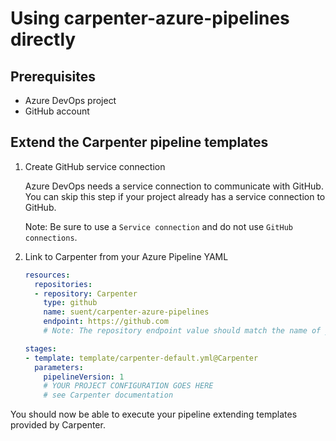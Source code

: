 # Using carpenter-azure-pipelines directly

## Prerequisites

* Azure DevOps project
* GitHub account

## Extend the Carpenter pipeline templates

1. Create GitHub service connection
    
    Azure DevOps needs a service connection to communicate with GitHub. You can skip this step if your project already has a service connection to GitHub.

    Note: Be sure to use a `Service connection` and do not use `GitHub connections`.

2. Link to Carpenter from your Azure Pipeline YAML

    ``` yaml
    resources:
      repositories:
      - repository: Carpenter
        type: github
        name: suent/carpenter-azure-pipelines
        endpoint: https://github.com
        # Note: The repository endpoint value should match the name of your service connection.

    stages:
    - template: template/carpenter-default.yml@Carpenter
      parameters:
        pipelineVersion: 1
        # YOUR PROJECT CONFIGURATION GOES HERE
        # see Carpenter documentation
    ```

You should now be able to execute your pipeline extending templates provided by Carpenter.
